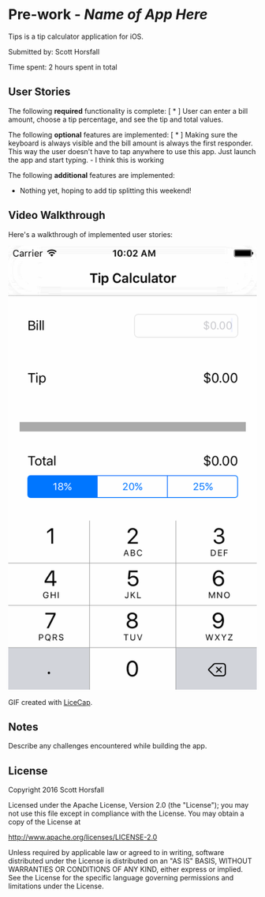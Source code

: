 # Pre-work - *Name of App Here*

Tips is a tip calculator application for iOS.

Submitted by: Scott Horsfall

Time spent: 2 hours spent in total

## User Stories

The following **required** functionality is complete:
[ * ] User can enter a bill amount, choose a tip percentage, and see the tip and total values.

The following **optional** features are implemented:
[ * ] Making sure the keyboard is always visible and the bill amount is always the first responder. This way the user doesn't have to tap anywhere to use this app. Just launch the app and start typing. - I think this is working

The following **additional** features are implemented:
- Nothing yet, hoping to add tip splitting this weekend!

## Video Walkthrough 

Here's a walkthrough of implemented user stories:

<img src='Tips-Recording.gif' title='Video Walkthrough' width='' alt='Video Walkthrough' />

GIF created with [LiceCap](http://www.cockos.com/licecap/).

## Notes

Describe any challenges encountered while building the app.

## License

Copyright 2016 Scott Horsfall

Licensed under the Apache License, Version 2.0 (the "License");
you may not use this file except in compliance with the License.
You may obtain a copy of the License at

http://www.apache.org/licenses/LICENSE-2.0

Unless required by applicable law or agreed to in writing, software
distributed under the License is distributed on an "AS IS" BASIS,
WITHOUT WARRANTIES OR CONDITIONS OF ANY KIND, either express or implied.
See the License for the specific language governing permissions and
limitations under the License.